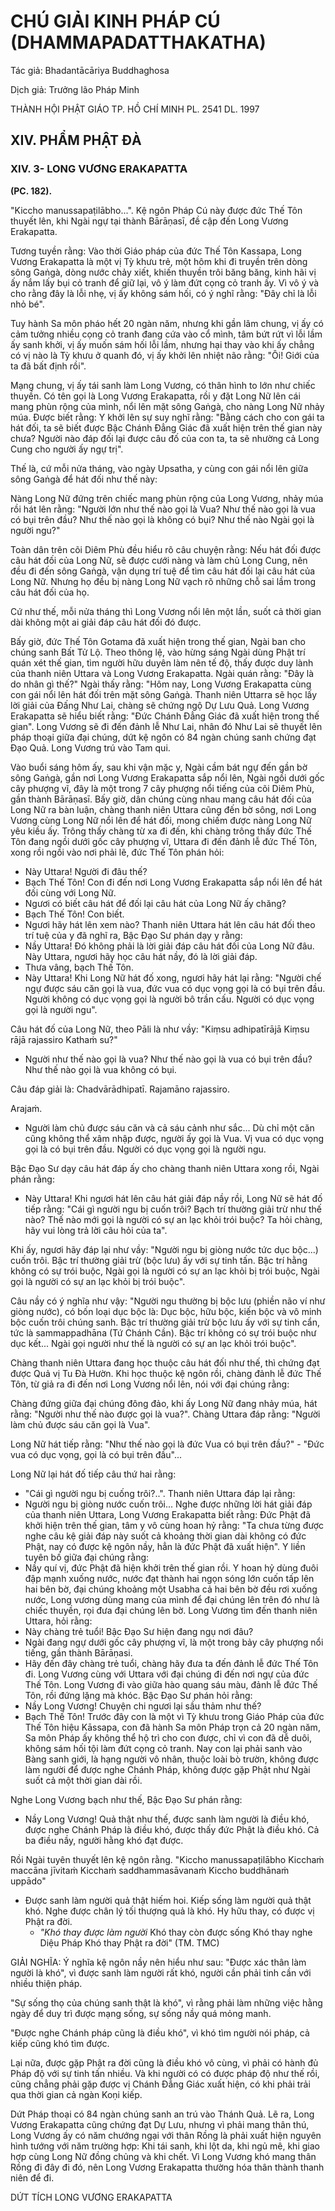 # CHÚ GIẢI KINH PHÁP CÚ (DHAMMAPADATTHAKATHA)

Tác giả: Bhadantācāriya Buddhaghosa

Dịch giả: Trưởng lão Pháp Minh

THÀNH HỘI PHẬT GIÁO TP. HỒ CHÍ MINH
PL. 2541 DL. 1997

## XIV. PHẨM PHẬT ĐÀ

### XIV. 3- LONG VƯƠNG ERAKAPATTA

**(PC. 182).**

"Kiccho manussapaṭilābho...". Kệ ngôn Pháp Cú này được đức Thế Tôn thuyết lên, khi Ngài ngự tại thành Bārāṇasī, đề cập đến Long Vương Erakapatta.

Tương tuyền rằng: Vào thời Giáo pháp của đức Thế Tôn Kassapa, Long Vương Erakapatta là một vị Tỳ khưu trẻ, một hôm khi đi truyền trên dòng sông Gaṅgà, dòng nước chảy xiết, khiến thuyền trôi băng băng, kinh hãi vị ấy nắm lấy bụi cỏ tranh để giữ lại, vô ý làm đứt cọng cỏ tranh ấy. Vì vô ý và cho rằng đây là lỗi nhẹ, vị ấy không sám hối, có ý nghĩ rằng: "Đây chỉ là lỗi nhỏ bé".

Tuy hành Sa môn pháo hết 20 ngàn năm, nhưng khi gần lâm chung, vị ấy có cảm tưởng nhiều cọng cỏ tranh đang cứa vào cổ mình, tâm bứt rứt vì lỗi lầm ấy sanh khởi, vị ấy muốn sám hối lỗi lầm, nhưng hại thay vào khi ấy chẳng có vị nào là Tỳ khưu ở quanh đó, vị ấy khởi lên nhiệt não rằng: "Ôi!
Giới của ta đã bất định rồi".

Mạng chung, vị ấy tái sanh làm Long Vương, có thân hình to lớn như chiếc thuyền. Có tên gọi là
Long Vương Erakapatta, rồi y đặt Long Nữ lên cái mang phùn rộng của mình, nổi lên mặt sông
Gaṅgà, cho nàng Long Nữ nhảy múa. Được biết rằng: Y khởi lên sự suy nghĩ rằng: "Bằng cách cho con gái ta hát đối, ta sẽ biết được Bậc Chánh Đẳng Giác đã xuất hiện trên thế gian này chưa? Người nào đáp đối lại được câu đố của con ta, ta sẽ nhường cả Long Cung cho người ấy ngự trị".

Thế là, cứ mỗi nửa tháng, vào ngày Upsatha, y cùng con gái nổi lên giữa sông Gaṅgà để hát đối như thế này:

Nàng Long Nữ đứng trên chiếc mang phùn rộng của Long Vương, nhảy múa rồi hát lên rằng: "Người lớn như thế nào gọi là Vua? Như thế nào gọi là vua có bụi trên đầu? Như thế nào gọi là không có bụi? Như thế nào Ngài gọi là người ngu?"

Toàn dân trên cõi Diêm Phù đều hiểu rõ câu chuyện rằng: Nếu hát đối được câu hát đối của
Long Nữ, sẽ được cưới nàng và làm chủ Long Cung, nên đều đi đến sông Gaṅgà, vận dụng trí tuệ để tìm câu hát đối lại câu hát của Long Nữ. Nhưng họ đều bị nàng Long Nữ vạch rõ những chỗ sai lầm trong câu hát đối của họ.

Cứ như thế, mỗi nửa tháng thì Long Vương nổi lên một lần, suốt cả thời gian dài không một ai giải đáp câu hát đối đó được.

Bấy giờ, đức Thế Tôn Gotama đã xuất hiện trong thế gian, Ngài ban cho chúng sanh Bất Tử Lộ.
Theo thông lệ, vào hừng sáng Ngài dùng Phật trí quán xét thế gian, tìm người hữu duyên làm nên tế độ, thấy được duy lành của thanh niên Uttara và Long Vương Erakapatta. Ngài quán rằng: "Đây là do nhân gì thế?" Ngài thấy rằng: "Hôm nay, Long Vương Erakapatta cùng con gái nổi lên hát đối trên mặt sông Gaṅgà. Thanh niên Uttarra sẽ học lấy lời giải của Đấng Như Lai, chàng sẽ chứng ngộ Dự
Lưu Quả. Long Vương Erakapatta sẽ hiểu biết rằng: "Đức Chánh Đẳng Giác đã xuất hiện trong thế gian". Long Vương sẽ đi đến đảnh lễ Như Lai, nhân đó Như Lai sẽ thuyết lên pháp thoại giữa đại chúng, dứt kệ ngôn có 84 ngàn chúng sanh chứng đạt Đạo Quả. Long Vương trú vào Tam qui.

Vào buổi sáng hôm ấy, sau khi vận mặc y, Ngài cầm bát ngự đến gần bờ sông Gaṅgà, gần nơi
Long Vương Erakapatta sắp nổi lên, Ngài ngồi dưới gốc cây phượng vĩ, đây là một trong 7 cây phượng nổi tiếng của cõi Diêm Phù, gần thành Bārāṇasī. Bấy giờ, dân chúng cùng nhau mang câu hát đối của Long Nữ ra bàn luận, chàng thanh niên Uttara cũng đến bờ sông, nơi Long Vương cùng
Long Nữ nổi lên để hát đối, mong chiếm được nàng Long Nữ yêu kiều ấy. Trông thấy chàng từ xa đi đến, khi chàng trông thấy đức Thế Tôn đang ngồi dưới gốc cây phượng vĩ, Uttara đi đến đảnh lễ đức
Thế Tôn, xong rồi ngồi vào nơi phải lẽ, đức Thế Tôn phán hỏi:

- Này Uttara! Người đi đâu thế?
- Bạch Thế Tôn! Con đi đến nơi Long Vương Erakapatta sắp nổi lên để hát đối cùng với Long
  Nữ.
- Ngươi có biết câu hát để đối lại câu hát của Long Nữ ấy chăng?
- Bạch Thế Tôn! Con biết.
- Ngươi hãy hát lên xem nào?
  Thanh niên Uttara hát lên câu hát đối theo trí tuệ của y đã nghĩ ra, Bậc Đạo Sư phán dạy y rằng:
- Nầy Uttara! Đó không phải là lời giải đáp câu hát đối của Long Nữ đâu. Này Uttara, ngươi hãy học câu hát nầy, đó là lời giải đáp.
- Thưa vâng, bạch Thế Tôn.
- Này Uttara! Khi Long Nữ hát đố xong, ngươi hãy hát lại rằng: "Người chế ngự được sáu căn gọi là vua, đức vua có dục vọng gọi là có bụi trên đầu. Người không có dục vọng gọi là người bô trần cấu. Người có dục vọng gọi là người ngu".

Câu hát đố của Long Nữ, theo Pāli là như vầy: "Kiṃsu adhipatīrājā
Kiṃsu rājā rajassiro
Kathaṁ su?"

- Người như thế nào gọi là vua? Như thế nào gọi là vua có bụi trên đầu? Như thế nào gọi là vua không có bụi.

Câu đáp giải là:
Chadvārādhipatī.
Rajamāno rajassiro.

Arajaṁ.

- Người làm chủ được sáu căn và cả sáu cảnh như sắc... Dù chỉ một căn cũng không thể xâm nhập được, người ấy gọi là Vua. Vị vua có dục vọng gọi là có bụi trên đầu. Người có dục vọng gọi là người ngu.

Bậc Đạo Sư dạy câu hát đáp ấy cho chàng thanh niên Uttara xong rồi, Ngài phán rằng:

- Này Uttara! Khi ngươi hát lên câu hát giải đáp nầy rồi, Long Nữ sẽ hát đố tiếp rằng: "Cái gì người ngu bị cuốn trôi? Bạch trí thường giải trừ như thế nào? Thế nào mới gọi là người có sự an lạc khỏi trói buộc? Ta hỏi chàng, hãy vui lòng trả lời câu hỏi của ta".

Khi ấy, ngươi hãy đáp lại như vầy: "Người ngu bị giòng nước tức dục bộc...) cuốn trôi. Bậc trí thường giải trừ (bộc lưu) ấy với sự tinh tấn. Bậc trí hằng không có sự trói buộc, Ngài gọi là người có sự an lạc khỏi bị trói buộc, Ngài gọi là người có sự an lạc khỏi bị trói buộc".

Câu nầy có ý nghĩa như vậy: "Người ngu thường bị bộc lưu (phiền não ví như giòng nước), có bốn loại dục bộc là: Dục bộc, hữu bộc, kiến bộc và vô minh bộc cuốn trôi chúng sanh. Bậc trí thường giải trừ bộc lưu ấy với sự tinh cẩn, tức là sammappadhāna (Tứ Chánh Cần). Bậc trí không có sự trói buộc như dục kết... Ngài gọi người như thế là người có sự an lạc khỏi trói buộc".

Chàng thanh niên Uttara đang học thuộc câu hát đối như thế, thì chứng đạt được Quả vị Tu Đà
Hườn. Khi học thuộc kệ ngôn rồi, chàng đảnh lễ đức Thế Tôn, từ giả ra đi đến nơi Long Vương nổi lên, nói với đại chúng rằng:

Chàng đứng giữa đại chúng đông đảo, khi ấy Long Nữ đang nhảy múa, hát rằng: "Người như thế nào được gọi là vua?". Chàng Uttara đáp rằng: "Người làm chủ được sáu căn gọi là Vua".

Long Nữ hát tiếp rằng: "Như thế nào gọi là đức Vua có bụi trên đầu?" - "Đức vua có dục vọng, gọi là có bụi trên đầu"...

Long Nữ lại hát đố tiếp câu thứ hai rằng:

- "Cái gì người ngu bị cuống trôi?..".
  Thanh niên Uttara đáp lại rằng:
- Người ngu bị giòng nước cuốn trôi...
  Nghe được những lời hát giải đáp của thanh niên Uttara, Long Vương Erakapatta biết rằng: Đức Phật đã khởi hiện trên thế gian, tâm y vô cùng hoan hỷ rằng: "Ta chưa từng được nghe câu kệ giải đáp này suốt cả khoảng thời gian dài không có đức Phật, nay có được kệ ngôn nầy, hẳn là đức
  Phật đã xuất hiện". Y liền tuyên bố giữa đại chúng rằng:
- Nầy quí vị, đức Phật đã hiện khởi trên thế gian rồi.
  Y hoan hỷ dùng đuôi đập mạnh xuống nước, nước đạt thành hai ngọn sóng lớn cuốn tấp lên hai bên bờ, đại chúng khoảng một Usabha cả hai bên bờ đều rơi xuống nước, Long vương dùng mang của mình để đại chúng lên trên đó như là chiếc thuyền, rọi đưa đại chúng lên bờ. Long Vương tìm đến thanh niên Uttara, hỏi rằng:
- Này chàng trẻ tuổi! Bậc Đạo Sư hiện đang ngụ nơi đâu?
- Ngài đang ngự dưới gốc cây phượng vĩ, là một trong bảy cây phượng nổi tiếng, gần thành
  Bārāṇasi.
- Hãy đến đây chàng trẻ tuổi, chàng hãy đưa ta đến đảnh lễ đức Thế Tôn đi.
  Long Vương cùng với Uttara với đại chúng đi đến nơi ngự của đức Thế Tôn. Long Vương đi vào giữa hào quang sáu màu, đảnh lễ đức Thế Tôn, rồi đứng lặng mà khóc. Bậc Đạo Sư phán hỏi rằng:
- Nầy Long Vương! Chuyện chi ngươi lại sầu thảm như thế?
- Bạch Thế Tôn! Trước đây con là một vì Tỳ khưu trong Giáo Pháp của đức Thế Tôn hiệu
  Kāssapa, con đã hành Sa môn Pháp trọn cả 20 ngàn năm, Sa môn Pháp ấy không thể hộ trì cho con được, chỉ vì con đã dễ duôi, không sám hối tội làm đứt cọng cỏ tranh. Nay con lại phải sanh vào Bàng sanh giới, là hạng người vô nhân, thuộc loài bò trườn, không được làm người để được nghe Chánh
  Pháp, không được gặp Phật như Ngài suốt cả một thời gian dài rồi.

Nghe Long Vương bạch như thế, Bậc Đạo Sư phán rằng:

- Nầy Long Vương! Quả thật như thế, được sanh làm người là điều khó, được nghe Chánh Pháp là điều khó, được thấy đức Phật là điều khó. Cả ba điều nầy, người hằng khó đạt được.

Rồi Ngài tuyên thuyết lên kệ ngôn rằng. "Kiccho manussapaṭilābho
Kicchaṁ maccāna jīvitaṁ
Kicchaṁ saddhammasāvanaṁ
Kiccho buddhānaṁ uppādo"

- Được sanh làm người quả thật hiếm hoi. Kiếp sống làm người quả thật khó. Nghe được chân lý tối thượng quả là khó. Hy hữu thay, có được vị Phật ra đời.
  - _"Khó thay được làm người_
    Khó thay còn được sống
    Khó thay nghe Diệu Pháp
    Khó thay Phật ra đời" (TM. TMC)

GIẢI NGHĨA: Ý nghĩa kệ ngôn nầy nên hiểu như sau: "Được xác thân làm người là khó", vì được sanh làm người rất khó, người cần phải tinh cần với nhiều thiện pháp.

"Sự sống thọ của chúng sanh thật là khó", vì rằng phải làm những việc hằng ngày để duy trì được mạng sống, sự sống nầy quá mỏng manh.

"Được nghe Chánh pháp cũng là điều khó", vì khó tìm người nói pháp, cả kiếp cũng khó tìm được.

Lại nữa, được gặp Phật ra đời cũng là điều khó vô cùng, vì phải có hành đủ Pháp độ với sự tinh tấn nhiều. Và khi người có có được pháp độ như thế rồi, cũng chẳng phải gặp được vị Chánh Đẳng
Giác xuất hiện, có khi phải trải qua thời gian cả ngàn Koṇi kiếp.

Dứt Pháp thoại có 84 ngàn chúng sanh an trú vào Thánh Quả. Lẽ ra, Long Vương Erakapatta cũng chứng đạt Dự Lưu, nhưng vì phải mang thân thú, Long Vương ấy có năm chướng ngại với thân
Rồng là phải xuất hiện nguyên hình tướng với năm trường hợp: Khi tái sanh, khi lột da, khi ngủ mê, khi giao hợp cùng Long Nữ đồng chủng và khi chết. Vì Long Vương khó mang thân Rồng đi đây đi đó, nên Long Vương Erakapatta thường hóa thân thành thanh niên để đi.

DỨT TÍCH LONG VƯƠNG ERAKAPATTA
